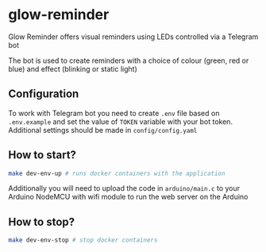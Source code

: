 # glow-reminder
Glow Reminder offers visual reminders using LEDs controlled via a Telegram bot

The bot is used to create reminders with a choice of colour (green, red or blue) and effect (blinking or static light)

## Configuration

To work with Telegram bot you need to create `.env` file based on `.env.example` and set the value of `TOKEN` variable with your bot token. Additional settings should be made in `config/config.yaml`

## How to start?

```bash
make dev-env-up # runs docker containers with the application
```

Additionally you will need to upload the code in `arduino/main.c` to your Arduino NodeMCU with wifi module to run the web server on the Arduino

## How to stop?

```bash
make dev-env-stop # stop docker containers
```

